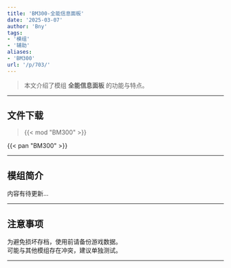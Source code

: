 ```yaml
---
title: 'BM300-全能信息面板'
date: '2025-03-07'
author: 'Bny'
tags:
- '模组'
- '辅助'
aliases:
- 'BM300'
url: '/p/703/'
---
```


> 本文介绍了模组 **全能信息面板** 的功能与特点。

---

## 文件下载  

> {{< mod "BM300" >}}  

{{< pan "BM300" >}}  

---

## 模组简介

>  
内容有待更新...  

---

## 注意事项

>  
为避免损坏存档，使用前请备份游戏数据。  
可能与其他模组存在冲突，建议单独测试。  

---

